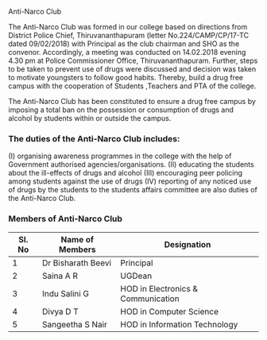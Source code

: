 Anti-Narco Club

The Anti-Narco Club was formed in our college  based on directions from District Police Chief, Thiruvananthapuram (letter No.224/CAMP/CP/17-TC dated 09/02/2018) with Principal as the club chairman and SHO as the convenor. Accordingly, a  meeting was conducted on 14.02.2018 evening 4.30 pm at Police Commissioner Office, Thiruvananthapuram. Further, steps to be taken to prevent  use of drugs were discussed and decision was taken to motivate youngsters  to follow good habits. Thereby, build a drug free campus with the cooperation of Students ,Teachers and PTA of the college.

The Anti-Narco Club has been constituted to ensure a drug free campus by imposing a total ban on  the possession or consumption of drugs and alcohol by students within or outside the campus.

### The duties of the Anti-Narco Club includes:

(I) organising awareness programmes in the college with the help of Government authorised agencies/organisations.
(II)    educating the students about the ill-effects of drugs and alcohol
(III)   encouraging peer policing among students against the use of drugs 
(IV)     reporting of any noticed use of drugs  by the students to the students affairs committee are also duties of the Anti-Narco Club.

### Members of Anti-Narco Club
| Sl. No | Name of Members | Designation |
| --- | --- | --- |
| 1   | Dr Bisharath Beevi | Principal |
| 2   | Saina A R | UGDean |
| 3   | Indu Salini G | HOD in Electronics & Communication |
| 4   | Divya D T | HOD in Computer Science |
| 5   | Sangeetha S Nair | HOD in Information Technology |
